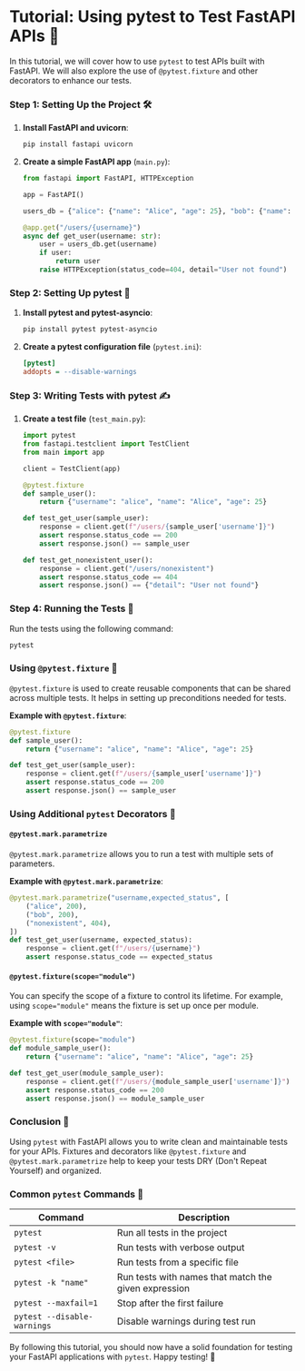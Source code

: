 # Tutorial: Using pytest to Test FastAPI APIs 🚀

In this tutorial, we will cover how to use `pytest` to test APIs built with FastAPI. We will also explore the use of `@pytest.fixture` and other decorators to enhance our tests.

### Step 1: Setting Up the Project 🛠️

1. **Install FastAPI and uvicorn**:

   ```bash
   pip install fastapi uvicorn
   ```

2. **Create a simple FastAPI app** (`main.py`):

   ```python
   from fastapi import FastAPI, HTTPException

   app = FastAPI()

   users_db = {"alice": {"name": "Alice", "age": 25}, "bob": {"name": "Bob", "age": 30}}

   @app.get("/users/{username}")
   async def get_user(username: str):
       user = users_db.get(username)
       if user:
           return user
       raise HTTPException(status_code=404, detail="User not found")
   ```

### Step 2: Setting Up pytest 🔧

1. **Install pytest and pytest-asyncio**:

   ```bash
   pip install pytest pytest-asyncio
   ```

2. **Create a pytest configuration file** (`pytest.ini`):
   ```ini
   [pytest]
   addopts = --disable-warnings
   ```

### Step 3: Writing Tests with pytest ✍️

1. **Create a test file** (`test_main.py`):

   ```python
   import pytest
   from fastapi.testclient import TestClient
   from main import app

   client = TestClient(app)

   @pytest.fixture
   def sample_user():
       return {"username": "alice", "name": "Alice", "age": 25}

   def test_get_user(sample_user):
       response = client.get(f"/users/{sample_user['username']}")
       assert response.status_code == 200
       assert response.json() == sample_user

   def test_get_nonexistent_user():
       response = client.get("/users/nonexistent")
       assert response.status_code == 404
       assert response.json() == {"detail": "User not found"}
   ```

### Step 4: Running the Tests 🏃

Run the tests using the following command:

```bash
pytest
```

### Using `@pytest.fixture` 🧩

`@pytest.fixture` is used to create reusable components that can be shared across multiple tests. It helps in setting up preconditions needed for tests.

**Example with `@pytest.fixture`**:

```python
@pytest.fixture
def sample_user():
    return {"username": "alice", "name": "Alice", "age": 25}

def test_get_user(sample_user):
    response = client.get(f"/users/{sample_user['username']}")
    assert response.status_code == 200
    assert response.json() == sample_user
```

### Using Additional `pytest` Decorators 🎨

#### `@pytest.mark.parametrize`

`@pytest.mark.parametrize` allows you to run a test with multiple sets of parameters.

**Example with `@pytest.mark.parametrize`**:

```python
@pytest.mark.parametrize("username,expected_status", [
    ("alice", 200),
    ("bob", 200),
    ("nonexistent", 404),
])
def test_get_user(username, expected_status):
    response = client.get(f"/users/{username}")
    assert response.status_code == expected_status
```

#### `@pytest.fixture(scope="module")`

You can specify the scope of a fixture to control its lifetime. For example, using `scope="module"` means the fixture is set up once per module.

**Example with `scope="module"`**:

```python
@pytest.fixture(scope="module")
def module_sample_user():
    return {"username": "alice", "name": "Alice", "age": 25}

def test_get_user(module_sample_user):
    response = client.get(f"/users/{module_sample_user['username']}")
    assert response.status_code == 200
    assert response.json() == module_sample_user
```

### Conclusion 🎉

Using `pytest` with FastAPI allows you to write clean and maintainable tests for your APIs. Fixtures and decorators like `@pytest.fixture` and `@pytest.mark.parametrize` help to keep your tests DRY (Don't Repeat Yourself) and organized.

### Common `pytest` Commands 📝

| Command                     | Description                                          |
| --------------------------- | ---------------------------------------------------- |
| `pytest`                    | Run all tests in the project                         |
| `pytest -v`                 | Run tests with verbose output                        |
| `pytest <file>`             | Run tests from a specific file                       |
| `pytest -k "name"`          | Run tests with names that match the given expression |
| `pytest --maxfail=1`        | Stop after the first failure                         |
| `pytest --disable-warnings` | Disable warnings during test run                     |

By following this tutorial, you should now have a solid foundation for testing your FastAPI applications with `pytest`. Happy testing! 🎊
